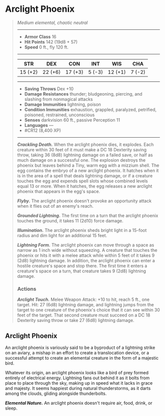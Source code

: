 # Arclight Phoenix
>*Medium elemental, chaotic neutral*
>___
>- **Armor Class** 16
>- **Hit Points** 142 (19d8 + 57)
>- **Speed** 0 ft., fly 120 ft.
>___
>|STR|DEX|CON|INT|WIS|CHA|
>|:---:|:---:|:---:|:---:|:---:|:---:|
>|15 (+2)|22 (+6)|17 (+3)|5 (-3)|12 (+1)|7 (-2)|
>___
>- **Saving Throws** Dex +10
>- **Damage Resistances** thunder; bludgeoning, piercing, and slashing from nonmagical attacks
>- **Damage Immunities** lightning, poison
>- **Condition Immunities** exhaustion, grappled, paralyzed, petrified, poisoned, restrained, unconscious
>- **Senses** darkvision 60 ft., passive Perception 11
>- **Languages** —
>- #CR12 (8,400 XP)
>___
>***Crackling Death.*** When the arclight phoenix dies, it explodes. Each creature within 30 feet of it must make a DC 18 Dexterity saving throw, taking 36 (8d8) lightning damage on a failed save, or half as much damage on a successful one. The explosion destroys the phoenix but leaves behind a Tiny, warm egg with a mizzium shell. The egg contains the embryo of a new arclight phoenix. It hatches when it is in the area of a spell that deals lightning damage, or if a creature touches the egg and expends spell slots whose combined levels equal 13 or more. When it hatches, the egg releases a new arclight phoenix that appears in the egg's space.  
>
>***Flyby.*** The arclight phoenix doesn't provoke an opportunity attack when it flies out of an enemy's reach.  
>
>***Grounded Lightning.*** The first time on a turn that the arclight phoenix touches the ground, it takes 11 (2d10) force damage.  
>
>***Illumination.*** The arclight phoenix sheds bright light in a 15-foot radius and dim light for an additional 15 feet.  
>
>***Lightning Form.*** The arclight phoenix can move through a space as narrow as 1 inch wide without squeezing. A creature that touches the phoenix or hits it with a melee attack while within 5 feet of it takes 9 (2d8) lightning damage. In addition, the arclight phoenix can enter a hostile creature's space and stop there. The first time it enters a creature's space on a turn, that creature takes 9 (2d8) lightning damage.  
>
>### Actions
>***Arclight Touch.*** Melee Weapon Attack: +10 to hit, reach 5 ft., one target. Hit: 27 (6d8) lightning damage, and lightning jumps from the target to one creature of the phoenix's choice that it can see within 30 feet of the target. That second creature must succeed on a DC 18 Dexterity saving throw or take 27 (6d8) lightning damage.

## Arclight Phoenix

An arclight phoenix is variously said to be a byproduct of a lightning strike on an aviary, a mishap in an effort to create a translocation device, or a successful attempt to create an elemental creature in the form of a majestic bird.

Whatever its origin, an arclight phoenix looks like a bird of prey formed entirely of electrical energy. Lightning fans out behind it as it bolts from place to place through the sky, making up in speed what it lacks in grace and majesty. It seems happiest during natural thunderstorms, as it darts among the clouds, gliding alongside thunderbolts.

***Elemental Nature.*** An arclight phoenix doesn't require air, food, drink, or sleep.